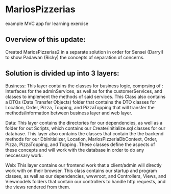 # MariosPizzerias
example MVC app for learning exercise

## Overview of this update:
Created MariosPizzerias2 in a separate solution in order for Sensei (Darryl)
to show Padawan (Ricky) the concepts of separation of concerns.

## Solution is divided up into 3 layers:
 Business: This layer contains the classes for business logic, comprsing of :
Interfaces for the adminServices, as well as for the customerServices, and classes to implement the methods of said services.
This Class also contains a DTOs (Data Transfer Objects) folder that contains the DTO classes for Location, Order, Pizza, Topping, and PizzaTopping that will transfer the methods/information between business layer and web layer.

 Data: This layer contains the directories for our dependencies, as well as a folder for out Scripts, which contains our Create/Initialize.sql classes for our database. This layer also contains the classes that contain the the backend methods for our DbInitializer, Location, MariosPizzeriaDbContext, Order, Pizza, PizzaTopping, and Topping. These classes define the aspects of these concepts and will work with the database in order to do any neccessary work.
 
 Web: This layer contains our frontend work that a client/admin will directly work with on their browser. This class contains our startup and program classes, as well as our dependencies, wwwroot, and Controllers, Views, and Viewmodels folders that contain our controllers to handle http requests, and the views rendered from them. 
